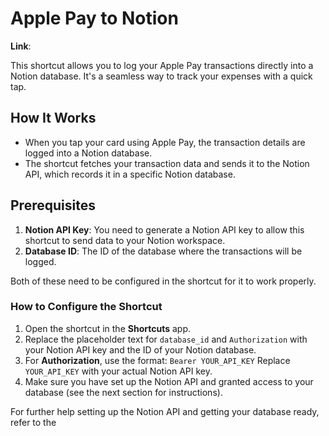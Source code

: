 # Apple Pay to Notion

**Link**: 

This shortcut allows you to log your Apple Pay transactions directly into a Notion database. It's a seamless way to track your expenses with a quick tap.

## How It Works
- When you tap your card using Apple Pay, the transaction details are logged into a Notion database.
- The shortcut fetches your transaction data and sends it to the Notion API, which records it in a specific Notion database.

## Prerequisites

1. **Notion API Key**: You need to generate a Notion API key to allow this shortcut to send data to your Notion workspace.
2. **Database ID**: The ID of the database where the transactions will be logged.

Both of these need to be configured in the shortcut for it to work properly.

### How to Configure the Shortcut

1. Open the shortcut in the **Shortcuts** app.
2. Replace the placeholder text for `database_id` and `Authorization` with your Notion API key and the ID of your Notion database.
3. For **Authorization**, use the format: `Bearer YOUR_API_KEY` Replace `YOUR_API_KEY` with your actual Notion API key.
4. Make sure you have set up the Notion API and granted access to your database (see the next section for instructions).

For further help setting up the Notion API and getting your database ready, refer to the 


